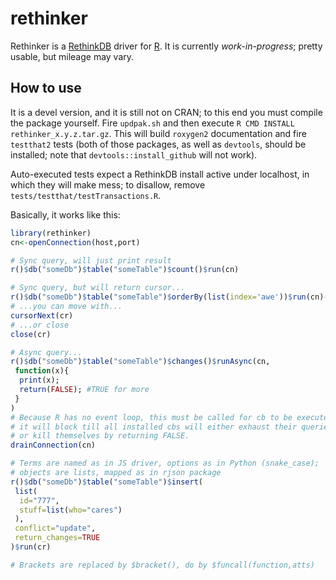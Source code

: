 # rethinker

Rethinker is a [RethinkDB](http://rethinkdb.com/) driver for [R](https://www.r-project.org/).
It is currently *work-in-progress*; pretty usable, but mileage may vary.

How to use
---------

It is a devel version, and it is still not on CRAN; to this end you must compile the package yourself.
Fire `updpak.sh` and then execute `R CMD INSTALL rethinker_x.y.z.tar.gz`.
This will build `roxygen2` documentation and fire `testthat2` tests (both of those packages, as well as `devtools`, should be installed; note that `devtools::install_github` will not work).

Auto-executed tests expect a RethinkDB install active under localhost, in which they will make mess; to disallow, remove `tests/testthat/testTransactions.R`.

Basically, it works like this:

```r
library(rethinker)
cn<-openConnection(host,port)

# Sync query, will just print result
r()$db("someDb")$table("someTable")$count()$run(cn)

# Sync query, but will return cursor...
r()$db("someDb")$table("someTable")$orderBy(list(index='awe'))$run(cn)->cr
# ...you can move with...
cursorNext(cr)
# ...or close
close(cr)

# Async query...
r()$db("someDb")$table("someTable")$changes()$runAsync(cn,
 function(x){
  print(x);
  return(FALSE); #TRUE for more
 }
)
# Because R has no event loop, this must be called for cb to be executed;
# it will block till all installed cbs will either exhaust their queries
# or kill themselves by returning FALSE.
drainConnection(cn)

# Terms are named as in JS driver, options as in Python (snake_case);
# objects are lists, mapped as in rjson package
r()$db("someDb")$table("someTable")$insert(
 list(
  id="777",
  stuff=list(who="cares")
 ),
 conflict="update",
 return_changes=TRUE
)$run(cr)

# Brackets are replaced by $bracket(), do by $funcall(function,atts)
```
